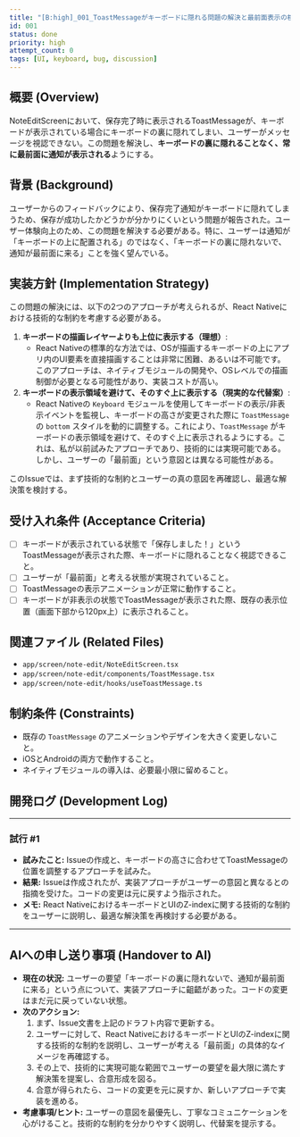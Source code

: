 ```yaml
---
title: "[B:high]_001_ToastMessageがキーボードに隠れる問題の解決と最前面表示の検討"
id: 001
status: done
priority: high
attempt_count: 0
tags: [UI, keyboard, bug, discussion]
---
```


## 概要 (Overview)

NoteEditScreenにおいて、保存完了時に表示されるToastMessageが、キーボードが表示されている場合にキーボードの裏に隠れてしまい、ユーザーがメッセージを視認できない。この問題を解決し、**キーボードの裏に隠れることなく、常に最前面に通知が表示される**ようにする。

## 背景 (Background)

ユーザーからのフィードバックにより、保存完了通知がキーボードに隠れてしまうため、保存が成功したかどうかが分かりにくいという問題が報告された。ユーザー体験向上のため、この問題を解決する必要がある。特に、ユーザーは通知が「キーボードの上に配置される」のではなく、「キーボードの裏に隠れないで、通知が最前面に来る」ことを強く望んでいる。

## 実装方針 (Implementation Strategy)

この問題の解決には、以下の2つのアプローチが考えられるが、React Nativeにおける技術的な制約を考慮する必要がある。

1.  **キーボードの描画レイヤーよりも上位に表示する（理想）**:
    *   React Nativeの標準的な方法では、OSが描画するキーボードの上にアプリ内のUI要素を直接描画することは非常に困難、あるいは不可能です。このアプローチは、ネイティブモジュールの開発や、OSレベルでの描画制御が必要となる可能性があり、実装コストが高い。
2.  **キーボードの表示領域を避けて、そのすぐ上に表示する（現実的な代替案）**:
    *   React Nativeの `Keyboard` モジュールを使用してキーボードの表示/非表示イベントを監視し、キーボードの高さが変更された際に `ToastMessage` の `bottom` スタイルを動的に調整する。これにより、`ToastMessage` がキーボードの表示領域を避けて、そのすぐ上に表示されるようにする。これは、私が以前試みたアプローチであり、技術的には実現可能である。しかし、ユーザーの「最前面」という意図とは異なる可能性がある。

このIssueでは、まず技術的な制約とユーザーの真の意図を再確認し、最適な解決策を検討する。

## 受け入れ条件 (Acceptance Criteria)

-   [ ] キーボードが表示されている状態で「保存しました！」というToastMessageが表示された際、キーボードに隠れることなく視認できること。
-   [ ] ユーザーが「最前面」と考える状態が実現されていること。
-   [ ] ToastMessageの表示アニメーションが正常に動作すること。
-   [ ] キーボードが非表示の状態でToastMessageが表示された際、既存の表示位置（画面下部から120px上）に表示されること。

## 関連ファイル (Related Files)

-   `app/screen/note-edit/NoteEditScreen.tsx`
-   `app/screen/note-edit/components/ToastMessage.tsx`
-   `app/screen/note-edit/hooks/useToastMessage.ts`

## 制約条件 (Constraints)

-   既存の `ToastMessage` のアニメーションやデザインを大きく変更しないこと。
-   iOSとAndroidの両方で動作すること。
-   ネイティブモジュールの導入は、必要最小限に留めること。

## 開発ログ (Development Log)

---
### 試行 #1

-   **試みたこと:** Issueの作成と、キーボードの高さに合わせてToastMessageの位置を調整するアプローチを試みた。
-   **結果:** Issueは作成されたが、実装アプローチがユーザーの意図と異なるとの指摘を受けた。コードの変更は元に戻すよう指示された。
-   **メモ:** React NativeにおけるキーボードとUIのZ-indexに関する技術的な制約をユーザーに説明し、最適な解決策を再検討する必要がある。

---

## AIへの申し送り事項 (Handover to AI)

-   **現在の状況:** ユーザーの要望「キーボードの裏に隠れないで、通知が最前面に来る」という点について、実装アプローチに齟齬があった。コードの変更はまだ元に戻っていない状態。
-   **次のアクション:**
    1.  まず、Issue文書を上記のドラフト内容で更新する。
    2.  ユーザーに対して、React NativeにおけるキーボードとUIのZ-indexに関する技術的な制約を説明し、ユーザーが考える「最前面」の具体的なイメージを再確認する。
    3.  その上で、技術的に実現可能な範囲でユーザーの要望を最大限に満たす解決策を提案し、合意形成を図る。
    4.  合意が得られたら、コードの変更を元に戻すか、新しいアプローチで実装を進める。
-   **考慮事項/ヒント:** ユーザーの意図を最優先し、丁寧なコミュニケーションを心がけること。技術的な制約を分かりやすく説明し、代替案を提示する。
